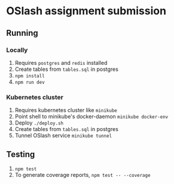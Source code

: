 # OSlash assignment submission

## Running

### Locally
1. Requires `postgres` and `redis` installed
2. Create tables from `tables.sql` in postgres
3. `npm install`
4. `npm run dev`

### Kubernetes cluster
1. Requires kubernetes cluster like `minikube`
2. Point shell to minikube's docker-daemon `minikube docker-env`
3. Deploy `./deploy.sh`
4. Create tables from `tables.sql` in postgres
5. Tunnel OSlash service `minikube tunnel`

## Testing
1. `npm test`
2. To generate coverage reports, `npm test -- --coverage`

